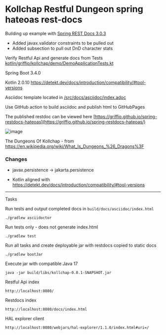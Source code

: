 # Kollchap Restful Dungeon spring hateoas rest-docs

Building up example with [Spring REST Docs 3.0.3](https://github.com/spring-projects/spring-restdocs)

* Added javax.validator constraints to be pulled out
* Added subsection to pull out DnD character stats

Verify Restful Api and generate docs from Tests [kotlin/griffio/kollchap/demo/DemoApplicationTests.kt](https://github.com/griffio/spring-restdocs-hateoas/blob/master/src/test/kotlin/griffio/kollchap/demo/DemoApplicationTests.kt)

Spring Boot 3.4.0

Kotlin 2.0.10 https://detekt.dev/docs/introduction/compatibility/#tool-versions

Asciidoc template located in [/src/docs/asciidoc/index.adoc](https://github.com/griffio/spring-restdocs-hateoas/blob/master/src/docs/asciidoc/index.adoc)

Use GitHub action to build asciidoc and publish html to GitHubPages

The published restdoc can be viewed here [https://griffio.github.io/spring-restdocs-hateoas](https://griffio.github.io/spring-restdocs-hateoas/) 

![image](https://user-images.githubusercontent.com/346896/187029634-f1417b98-0a49-42e0-8e7b-9143d8910dee.png)

The Dungeons Of Kollchap - from https://en.wikipedia.org/wiki/What_Is_Dungeons_%26_Dragons%3F

### Changes

* javax.persistence -> jakarta.persistence

* Kotlin aligned with https://detekt.dev/docs/introduction/compatibility/#tool-versions
---

Tasks

Run tests and output completed docs in `build/docs/asciidoc/index.html`
~~~
./gradlew asciidoctor
~~~

Run tests only - does not generate index.html
~~~
./gradlew test
~~~

Run all tasks and create deployable jar with restdocs copied to static docs
~~~
./gradlew bootJar
~~~

Execute jar with compatible Java 17
~~~
java -jar build/libs/kollchap-0.0.1-SNAPSHOT.jar
~~~

Restful Api index
~~~
http://localhost:8080/
~~~

Restdocs index
~~~
http://localhost:8080/docs/index.html
~~~

HAL explorer client
~~~
http://localhost:8080/webjars/hal-explorer/1.1.0/index.html#uri=/
~~~
